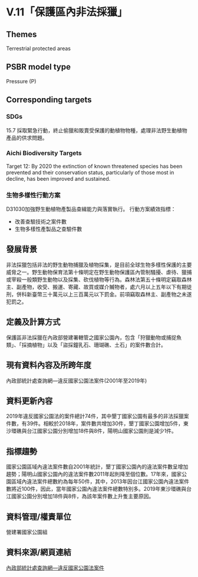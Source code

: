 # V.11「保護區內非法採獵」

<script type="text/javascript" src="http://cdn.mathjax.org/mathjax/latest/MathJax.js?config=TeX-AMS-MML_HTMLorMML"></script>

## Themes
Terrestrial protected areas
## PSBR model type
Pressure (P)
## Corresponding targets
### SDGs
15.7 採取緊急行動，終止偷獵和販賣受保護的動植物物種，處理非法野生動植物產品的供求問題。
### Aichi Biodiversity Targets
Target 12: By 2020 the extinction of known threatened species has been prevented and their conservation status, particularly of those most in decline, has been improved and sustained.
### 生物多樣性行動方案
D31030加強野生動植物產製品查緝能力與落實執行。 行動方案績效指標：
* 改善查驗技術之案件數
* 生物多樣性產製品之查驗件數
## 發展背景
非法採獵包括非法的野生動物捕獵及植物採集，是目前全球生物多樣性保護的主要威脅之一。野生動物保育法第十條明定在野生動物保護區內管制騷擾、虐待、獵捕或宰殺一般類野生動物以及採集、砍伐植物等行為。森林法第五十條明定竊取森林主、副產物，收受、搬運、寄藏、故買或媒介贓物者，處六月以上五年以下有期徒刑，併科新臺幣三十萬元以上三百萬元以下罰金。前項竊取森林主、副產物之未遂犯罰之。
## 定義及計算方式
保護區非法採獵在內政部營建署轄管之國家公園內，包含「狩獵動物或捕捉魚類」、「採摘植物」以及「盜採鐘乳石、珊瑚礁、土石」的案件數合計。
## 現有資料內容及所跨年度
內政部統計處查詢網—違反國家公園法案件(2001年至2019年)
## 資料更新內容
2019年違反國家公園法的案件總計74件，其中墾丁國家公園有最多的非法採獵案件數，有39件。相較於2018年，案件數共增加30件，墾丁國家公園增加5件，東沙環礁與台江國家公園分別增加18件與8件，陽明山國家公園則是減少1件。
## 指標趨勢
國家公園區域內違法案件數自2001年統計，墾丁國家公園內的違法案件數呈增加趨勢；陽明山國家公園內的違法案件數2011年起則降至個位數。17年來，國家公園區域內違法案件總數約為每年50件，其中，2013年因台江國家公園內違法案件數將近100件，因此，當年國家公園內違法案件總數特別多。2019年東沙環礁與台江國家公園分別增加18件與8件，為該年案件數上升隻主要原因。
## 資料管理/權責單位
營建署國家公園組
## 資料來源/網頁連結
[內政部統計處查詢網—違反國家公園法案件](http://statis.moi.gov.tw/micst/stmain.jsp?sys=100)